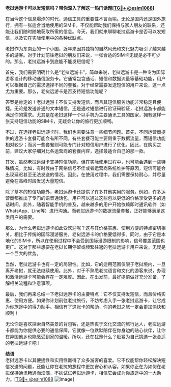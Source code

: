 **老挝远游卡可以发短信吗？带你深入了解这一热门话题[[TG💪+ @esim1088](https://t.me/s/esim1088)]**

在当今这个信息爆炸的时代，通信工具的重要性不言而喻。无论是国内还是国外旅行，拥有一张适合当地使用的SIM卡，不仅能帮助我们保持与家人朋友的联系，还能让我们随时随地获取所需的信息。今天，我们就来聊聊老挝远游卡是否可以发短信，以及它在实际使用中的各种优缺点。

老挝作为东南亚的一个小国，近年来因其独特的自然风光和文化魅力吸引了越来越多的游客。对于计划前往老挝的朋友们来说，一张合适的SIM卡无疑是必不可少的。那么，老挝远游卡到底能不能发短信呢？

首先，我们需要明确什么是“老挝远游卡”。简单来说，老挝远游卡是一种专为国际游客设计的移动通信服务卡。它通常包含通话、短信和数据流量等基础功能，用户可以根据自己的需求选择不同的套餐。对于经常需要发送短信的用户来说，这一点尤为重要。那么，老挝远游卡是否支持短信功能呢？

答案是肯定的！老挝远游卡不仅支持发短信，而且其短信服务功能非常稳定且便捷。无论是发送普通的文本短信，还是通过短信进行验证码验证，老挝远游卡都能满足你的需求。尤其是在老挝这样一个以手机为主要通讯工具的国家，拥有这样一张支持短信功能的SIM卡，无疑会让你的旅行更加顺畅。

不过，在选择老挝远游卡时，我们也需要注意一些细节问题。首先，不同运营商提供的远游卡套餐可能会有所不同。有些套餐可能主要侧重于数据流量，而短信功能相对较少；而另一些套餐则可能专门针对短信用户进行了优化。因此，在购买之前，建议大家仔细对比各运营商的套餐内容，选择最适合自己的那一款。

其次，虽然老挝远游卡支持短信功能，但在实际使用过程中，也可能会遇到一些特殊情况。比如，有时候由于网络信号不佳或者运营商系统维护等原因，短信可能会出现延迟甚至无法发送的情况。因此，在使用过程中，我们需要保持耐心，并尽量避免在高峰时段发送大量短信。

除了基本的短信功能外，老挝远游卡还提供了许多其他实用的服务。例如，许多运营商都推出了专门的语音通话包，用户可以通过这些包以更低的价格享受更多的通话时间。此外，随着智能手机的普及，越来越多的用户开始依赖即时通讯软件（如WhatsApp、Line等）进行沟通。而老挝远游卡的数据流量套餐，正好能够满足这类用户的需要。

那么，为什么老挝远游卡如此受欢迎呢？这与其价格实惠、使用方便的特点密切相关。相比于传统的国际漫游服务，老挝远游卡的价格要低得多。同时，由于它是本地化的SIM卡，所以在使用过程中不会受到国际漫游限制的影响，信号覆盖范围也更广。这对于那些想要在老挝长期停留或频繁往返的老挝远游卡用户来说，无疑是一个巨大的优势。

当然，老挝远游卡也有一定的局限性。比如，它的适用范围仅限于老挝境内，一旦离开老挝，就无法继续使用。此外，对于不熟悉老挝语言和文化的游客来说，办理和激活远游卡可能会存在一定难度。因此，在出发前，最好提前做好充分准备，了解相关流程和注意事项。

最后，我们再来总结一下老挝远游卡的主要特点：它不仅支持发短信，而且价格实惠、使用方便。如果你计划前往老挝旅行，不妨考虑入手一张老挝远游卡，让它成为你旅途中的得力助手。相信有了这张卡的帮助，你的老挝之旅一定会更加愉快和顺利！

无论你是喜欢探索自然美景的背包客，还是热衷于文化交流的旅行达人，老挝远游卡都能为你提供必要的通信保障。它就像一位默默陪伴在你身边的贴心伙伴，让你在异国他乡也能感受到家的温暖。所以，还在犹豫什么？赶紧为自己挑选一张合适的老挝远游卡吧！

**结语**  
老挝远游卡以其便捷性和实用性赢得了众多游客的喜爱。它不仅能帮你轻松解决短信发送的问题，还能让你在老挝的旅程中更加安心和从容。如果你正在为如何在老挝保持通讯畅通而烦恼，不妨试试老挝远游卡，相信它会成为你旅途中的一大助力。[[TG💪+ @esim1088](https://t.me/s/esim1088) ![Image](https://i.postimg.cc/4NQfJmqS/Snipaste-2025-05-13-00-14-12.png)]